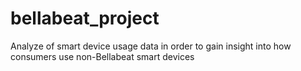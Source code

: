 # bellabeat_project
Analyze of smart device usage data in order to gain insight into how consumers use non-Bellabeat smart devices
